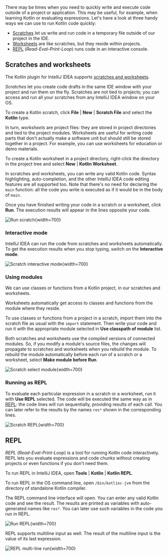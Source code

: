 [//]: # (title: 运行代码片段——教程)

There may be times when you need to quickly write and execute code outside of a project or application. 
This may be useful, for example, when learning Kotlin or evaluating expressions.
Let's have a look at three handy ways we can use to run Kotlin code quickly:

* [Scratches](#scratches-and-worksheets) let us write and run code in a temporary file outside of our project in the IDE.
* [Worksheets](#scratches-and-worksheets) are like scratches, but they reside within projects.
* [REPL](#repl) (_Read-Eval-Print-Loop_) runs code in an interactive console.     

## Scratches and worksheets

The Kotlin plugin for IntelliJ IDEA supports [scratches and worksheets](https://www.jetbrains.com/help/idea/kotlin-repl.html#efb8fb32).
 
_Scratches_ let you create code drafts in the same IDE window with your project and run them on the fly. 
Scratches are not tied to projects; you can access and run all your scratches from any IntelliJ IDEA window on your OS. 

To create a Kotlin scratch, click **File** | **New** | **Scratch File** and select the **Kotlin** type.

In turn, _worksheets_ are project files: they are stored in project directories and tied to the project modules.
Worksheets are useful for writing code parts that don't actually make a software unit but should still be stored together 
in a project. For example, you can use worksheets for education or demo materials.

To create a Kotlin worksheet in a project directory, right-click the directory in the project tree and select
**New** | **Kotlin Worksheet**.

In scratches and worksheets, you can write any valid Kotlin code. Syntax highlighting, auto-completion, and the other
IntelliJ IDEA code editing features are all supported too. Note that there's no need for declaring the `main` function: 
all the code you write is executed as if it would be in the body of `main`.

Once you have finished writing your code in a scratch or a worksheet, click **Run**. 
The execution results will appear in the lines opposite your code.

![Run scratch](scratch-run.png){width=700}

### Interactive mode

IntelliJ IDEA can run the code from scratches and worksheets automatically. To get the execution results when you stop 
typing, switch on the **Interactive mode**.

![Scratch interactive mode](scratch-interactive.png){width=700}

### Using modules

We can use classes or functions from a Kotlin project, in our scratches and worksheets.

Worksheets automatically get access to classes and functions from the module where they reside.

To use classes or functions from a project in a scratch, import them into the scratch file as usual with the 
`import` statement. Then write your code and run it with the appropriate module selected in **Use classpath of module** list.
 
Both scratches and worksheets use the compiled versions of connected modules. So, if you modify a module's source files,
the changes will propagate to scratches and worksheets when you rebuild the module.
To rebuild the module automatically before each run of a scratch or a worksheet, select **Make module before Run**.

![Scratch select module](scratch-select-module.png){width=700}

### Running as REPL 

To evaluate each particular expression in a scratch or a worksheet, run it with **Use REPL** selected. The code will be 
executed the same way as in [REPL](#repl): the code lines will run sequentially, providing results of each call. 
You can later refer to the results by the names `res*` shown in the corresponding lines.

![Scratch REPL](scratch-repl.png){width=700}

## REPL

_REPL_ (_Read-Eval-Print-Loop_) is a tool for running Kotlin code interactively. REPL lets you evaluate expressions and 
code chunks without creating projects or even functions if you don't need them. 

To run REPL in IntelliJ IDEA, open **Tools** | **Kotlin** | **Kotlin REPL**.

To run REPL in the OS command line, open `/bin/kotlinc-jvm` from the directory of standalone Kotlin compiler.

The REPL command line interface will open. You can enter any valid Kotlin code and see the result. The results are printed as 
variables with auto-generated names like `res*`. You can later use such variables in the code you run in REPL.

![Run REPL](repl-run.png){width=700}

REPL supports multiline input as well. The result of the multiline input is the value of its last expression. 

![REPL multi-line run](repl-multi-line.png){width=700}


